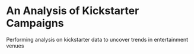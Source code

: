 # An Analysis of Kickstarter Campaigns
Performing analysis on kickstarter data to uncover trends in entertainment venues
